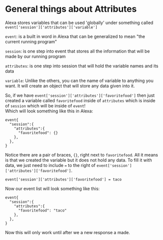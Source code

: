# General things about Attributes
Alexa stores variables that can be used 'globally' under something called `event['session']['attributes']['variable']`

 `event`: is a built in word in Alexa that can be generalized to mean "the current running program"

 `session`: is one step into event that stores all the information that will be made by our running program

 `attributes`: is one step into session that will hold the variable names and its data

 `variable`: Unlike the others, you can the name of variable to anything you want. It will create an object that will store any data given into it.

 So, if we have `event['session']['attributes']['favoritefood']` then just created a variable called `favoritefood` inside of `attributes` which is inside of `session` which will be inside of `event`!<br/>
 Which will look something like this in Alexa:
```
event{
  "session":{
    "attributes":{
      "favoritefood": {}
    },
  },
}
```

Notice there are a pair of braces, `{}`, right next to `favoritefood`.
All it means is that we created the variable but it does not hold any data.
To fill it with data, we just need to include `=` to the right of `event['session']['attributes']['favoritefood']`.
```
event['session']['attributes']['favoritefood'] = taco
```

Now our event list will look something like this:
```
event{
  "session":{
    "attributes":{
      "favoritefood": "taco"
    },
  },
}
```
Now this will only work until after we a new response a made.
